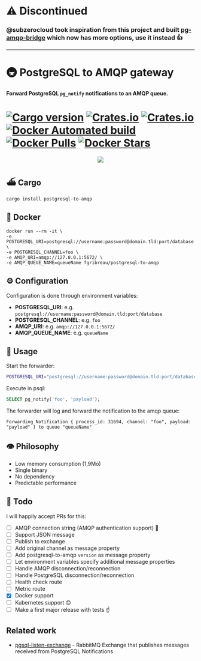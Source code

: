 # :warning: Discontinued

### @subzerocloud took inspiration from this project and built [pg-amqp-bridge](https://github.com/subzerocloud/pg-amqp-bridge) which now has more options, use it instead :+1:

---------------------------------------------------------


# 🚇 PostgreSQL to AMQP gateway 
#### Forward PostgreSQL `pg_notify` notifications to an AMQP queue.

[![Cargo version](https://img.shields.io/crates/v/postgresql-to-amqp.svg)](https://crates.io/crates/postgresql-to-amqp) [![Crates.io](https://img.shields.io/crates/l/postgresql-to-amqp.svg)](https://crates.io/crates/postgresql-to-amqp) [![Crates.io](https://img.shields.io/crates/d/postgresql-to-amqp.svg)](https://crates.io/crates/postgresql-to-amqp) [![Docker Automated build](https://img.shields.io/docker/automated/fgribreau/postgresql-to-amqp.svg)](https://hub.docker.com/r/fgribreau/postgresql-to-amqp) [![Docker Pulls](https://img.shields.io/docker/pulls/fgribreau/postgresql-to-amqp.svg)](https://hub.docker.com/r/fgribreau/postgresql-to-amqp) [![Docker Stars](https://img.shields.io/docker/stars/fgribreau/postgresql-to-amqp.svg)](https://hub.docker.com/r/fgribreau/postgresql-to-amqp)
==================

<p align="center"><img src="https://cloud.githubusercontent.com/assets/138050/24724213/9c512220-1a4a-11e7-8a3e-9b8ad0945f51.gif"/></p>



## ⛴ Cargo

```shell
cargo install postgresql-to-amqp
```

## 🐳 Docker 
```shell
docker run --rm -it \
-e POSTGRESQL_URI=postgresql://username:password@domain.tld:port/database \
-e POSTGRESQL_CHANNEL=foo \
-e AMQP_URI=amqp://127.0.0.1:5672/ \
-e AMQP_QUEUE_NAME=queueName fgribreau/postgresql-to-amqp
```

## ⚙ Configuration

Configuration is done through environment variables:

- **POSTGRESQL_URI**: e.g. `postgresql://username:password@domain.tld:port/database`
- **POSTGRESQL_CHANNEL**: e.g. `foo`
- **AMQP_URI**: e.g. `amqp://127.0.0.1:5672/`
- **AMQP_QUEUE_NAME**: e.g. `queueName`

## 🎩 Usage

Start the forwarder:

```bash
POSTGRESQL_URI="postgresql://username:password@domain.tld:port/database" POSTGRESQL_CHANNEL="foo" AMQP_URI="amqp://127.0.0.1:5672/" AMQP_QUEUE_NAME="queueName" postgresql-to-amqp
```


Execute in psql:

```sql
SELECT pg_notify('foo', 'payload');
```

The forwarder will log and forward the notification to the amqp queue:

```
Forwarding Notification { process_id: 31694, channel: "foo", payload: "payload" } to queue "queueName"
```

## 👁 Philosophy

- Low memory consumption (1,9Mo)
- Single binary
- No dependency
- Predictable performance


## 🔫 Todo

I will happily accept PRs for this:

- [ ] AMQP connection string (AMQP authentication support) 👻
- [ ] Support JSON message
- [ ] Publish to exchange
- [ ] Add original channel as message property
- [ ] Add postgresql-to-amqp `version` as message property
- [ ] Let environment variables specify additional message properties
- [ ] Handle AMQP disconnection/reconnection
- [ ] Handle PostgreSQL disconnection/reconnection
- [ ] Health check route
- [ ] Metric route
- [x] Docker support
- [ ] Kubernetes support 😍
- [ ] Make a first major release with tests ☝️

## Related work

- [pgsql-listen-exchange](https://github.com/gmr/pgsql-listen-exchange) - RabbitMQ Exchange that publishes messages received from PostgreSQL Notifications
